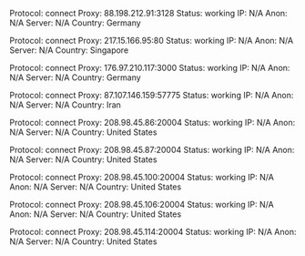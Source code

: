 Protocol: connect
Proxy: 88.198.212.91:3128
Status: working
IP: N/A
Anon: N/A
Server: N/A
Country: Germany

Protocol: connect
Proxy: 217.15.166.95:80
Status: working
IP: N/A
Anon: N/A
Server: N/A
Country: Singapore

Protocol: connect
Proxy: 176.97.210.117:3000
Status: working
IP: N/A
Anon: N/A
Server: N/A
Country: Germany

Protocol: connect
Proxy: 87.107.146.159:57775
Status: working
IP: N/A
Anon: N/A
Server: N/A
Country: Iran

Protocol: connect
Proxy: 208.98.45.86:20004
Status: working
IP: N/A
Anon: N/A
Server: N/A
Country: United States

Protocol: connect
Proxy: 208.98.45.87:20004
Status: working
IP: N/A
Anon: N/A
Server: N/A
Country: United States

Protocol: connect
Proxy: 208.98.45.100:20004
Status: working
IP: N/A
Anon: N/A
Server: N/A
Country: United States

Protocol: connect
Proxy: 208.98.45.106:20004
Status: working
IP: N/A
Anon: N/A
Server: N/A
Country: United States

Protocol: connect
Proxy: 208.98.45.114:20004
Status: working
IP: N/A
Anon: N/A
Server: N/A
Country: United States

